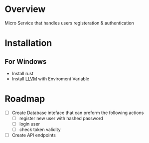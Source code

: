 # Overview
Micro Service that handles users registeration & authentication

# Installation
## For Windows
- Install rust
- Install [LLVM](https://github.com/llvm/llvm-project/releases/tag/llvmorg-15.0.6) with Enviroment Variable

# Roadmap
- [ ] Create Database inteface that can preform the following actions
	- [ ] register new user with hashed password
	- [ ] login user
	- [ ] check token validity

- [ ] Create API endpoints
